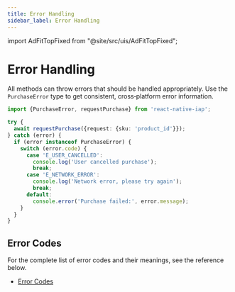 ```yaml
---
title: Error Handling
sidebar_label: Error Handling
---
```


import AdFitTopFixed from "@site/src/uis/AdFitTopFixed";

# Error Handling

<AdFitTopFixed />

All methods can throw errors that should be handled appropriately. Use the `PurchaseError` type to get consistent, cross‑platform error information.

```ts
import {PurchaseError, requestPurchase} from 'react-native-iap';

try {
  await requestPurchase({request: {sku: 'product_id'}});
} catch (error) {
  if (error instanceof PurchaseError) {
    switch (error.code) {
      case 'E_USER_CANCELLED':
        console.log('User cancelled purchase');
        break;
      case 'E_NETWORK_ERROR':
        console.log('Network error, please try again');
        break;
      default:
        console.error('Purchase failed:', error.message);
    }
  }
}
```

## Error Codes

For the complete list of error codes and their meanings, see the reference below.

- [Error Codes](./error-codes)
